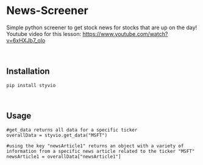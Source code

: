 # News-Screener
 Simple python screener to get stock news for stocks that are up on the day!
 Youtube video for this lesson: https://www.youtube.com/watch?v=6xHXJb7_olo
 
 <br/>

## Installation
```pip install styvio```

<br/>

## Usage
```
#get_data returns all data for a specific ticker
overallData = styvio.get_data("MSFT")

#using the key "newsArticle1" returns an object with a variety of information from a specific news article related to the ticker "MSFT"
newsArticle1 = overallData["newsArticle1"]
```
